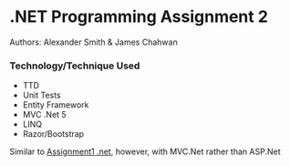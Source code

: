 .NET Programming Assignment 2
=============

Authors: Alexander Smith & James Chahwan

### Technology/Technique Used ###
* TTD 
* Unit Tests
* Entity Framework
* MVC .Net 5 
* LINQ
* Razor/Bootstrap
 
Similar to [Assignment1 .net](https://github.com/zaardon/UTS-.Net-Enterprise-Development-Assignment1), however, with MVC.Net rather than ASP.Net
